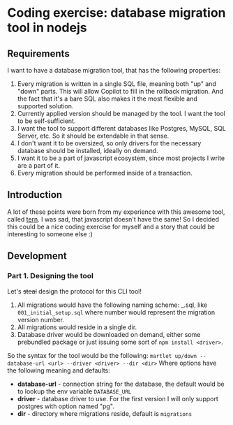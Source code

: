 # Coding exercise: database migration tool in nodejs

## Requirements
I want to have a database migration tool, that has the following properties:
1. Every migration is written in a single SQL file, meaning both "up" and "down" parts. This will allow Copilot to fill in the rollback migration. And the fact that it's a bare SQL also makes it the most flexible and supported solution.
2. Currently applied version should be managed by the tool. I want the tool to be self-sufficient.
3. I want the tool to support different databases like Postgres, MySQL, SQL Server, etc. So it should be extendable in that sense.
4. I don't want it to be oversized, so only drivers for the necessary database should be installed, ideally on demand.
5. I want it to be a part of javascript ecosystem, since most projects I write are a part of it.
6. Every migration should be performed inside of a transaction.


## Introduction
A lot of these points were born from my experience with this awesome tool, called [tern](https://github.com/JackC/tern). I was sad, that javascript doesn't have the same! So I decided this could be a nice coding exercise for myself and a story that could be interesting to someone else :)

## Development

### Part 1. Designing the tool
Let's ~~steal~~ design the protocol for this CLI tool! 
1. All migrations would have the following naming scheme: <number>_<name>.sql, like `001_initial_setup.sql` where number would represent the migration version number.
2. All migrations would reside in a single dir.
3. Database driver would be downloaded on demand, either some prebundled package or just issuing some sort of `npm install <driver>`.

So the syntax for the tool would be the following: `martlet up/down --database-url <url> --driver <driver> --dir <dir>`
Where options have the following meaning and defaults:
- **database-url** - connection string for the database, the default would be to lookup the env variable `DATABASE_URL`
- **driver** - database driver to use. For the first version I will only support postgres with option named "pg".
- **dir** - directory where migrations reside, default is `migrations`

